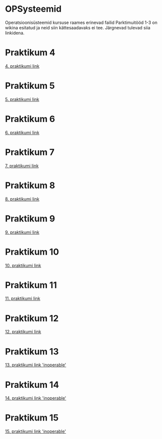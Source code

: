 # OPSysteemid
Operatsioonisüsteemid kursuse raames erinevad failid
Parktimuitööd 1-3 on wikina esitatud ja neid siin kättesaadavaks ei tee. Järgnevad tulevad siia linkidena.
# Praktikum 4
[4. praktikumi link](https://github.com/wkraam/OPSysteemid/blob/main/Praktikum4.md)
# Praktikum 5
[5. praktikumi link](https://github.com/wkraam/OPSysteemid/blob/main/Praktikum5.md)
# Praktikum 6
[6. praktikumi link](https://github.com/wkraam/OPSysteemid/blob/19946b74d423edb1e99b2e984e151d83919592b4/Praktikum6.md)
# Praktikum 7
[7. praktikumi link](https://github.com/wkraam/OPSysteemid/blob/09f878d0b5aa1cfc969efd3b5f595f9fa8a362f2/Praktikum7.md)
# Praktikum 8
[8. praktikumi link](https://github.com/wkraam/OPSysteemid/blob/9bee4bf13c71126e831b4d24db6ad6c2f972fa2c/Praktikum8.md)
# Praktikum 9
[9. praktikumi link](https://github.com/wkraam/OPSysteemid/blob/ce4d6281c2314a6c33b88cdafdc0b8376c29a892/Praktikum9.md)
# Praktikum 10
[10. praktikumi link](https://github.com/wkraam/OPSysteemid/blob/a5a7cbefe04638599a662369bfbae23a4131abf1/Praktikum10.md)
# Praktikum 11
[11. praktikumi link](https://github.com/wkraam/OPSysteemid/blob/98c57163ba4960a459af7c55f3413154e28e4cb4/Praktikum11.md)
# Praktikum 12
[12. praktikumi link](https://github.com/wkraam/OPSysteemid/blob/56e0019800c92f1ea80056529a8cbc9cef4e6e1e/Praktikum12.md)
# Praktikum 13
[13. praktikumi link 'inoperable'](#)
# Praktikum 14
[14. praktikumi link 'inoperable'](#)
# Praktikum 15
[15. praktikumi link 'inoperable'](#)
